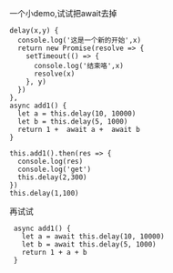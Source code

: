 一个小demo,试试把await去掉

    delay(x,y) {
      console.log('这是一个新的开始',x)
      return new Promise(resolve => {
        setTimeout(() => {
          console.log('结束咯',x)
          resolve(x)
        }, y)
      })
    },
    async add1() {
      let a = this.delay(10, 10000)
      let b = this.delay(5, 1000)
      return 1 +  await a +  await b
    }

    this.add1().then(res => {
      console.log(res)
      console.log('get')
      this.delay(2,300)
    })
    this.delay(1,100)

再试试

     async add1() {
       let a = await this.delay(10, 10000)
       let b = await this.delay(5, 1000)
       return 1 + a + b
     }
